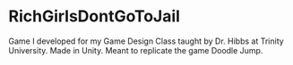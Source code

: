 # RichGirlsDontGoToJail
Game I developed for my Game Design Class taught by Dr. Hibbs at Trinity University. Made in Unity. Meant to replicate the game Doodle Jump.
